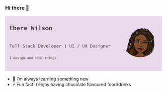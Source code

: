 ### Hi there 👋

<img src="https://raw.githubusercontent.com/Eberewilson/Eberewilson/master/gh-image.png" alt="banner that says Ebere Wilson = Full Stack Developer | UI/UX Designer I design and develop things.">

- 🌱 I’m always learning something new
- ⚡ Fun fact: I enjoy having chocolate flavoured food/drinks

<!--
**Eberewilson/Eberewilson** is a ✨ _special_ ✨ repository because its `README.md` (this file) appears on your GitHub profile.

Here are some ideas to get you started:

- 🔭 I’m currently working on ...
- 👯 I’m looking to collaborate on ...
- 🤔 I’m looking for help with ...
- 💬 Ask me about ...
- 📫 How to reach me: ...
- 😄 Pronouns: ...

-->

